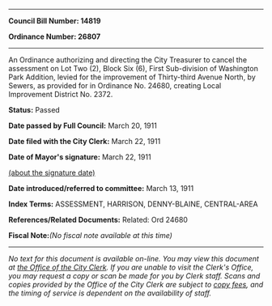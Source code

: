 

********

**Council Bill Number: 14819**
   
**Ordinance Number: 26807**
********

 An Ordinance authorizing and directing the City Treasurer to cancel the assessment on Lot Two (2), Block Six (6), First Sub-division of Washington Park Addition, levied for the improvement of Thirty-third Avenue North, by Sewers, as provided for in Ordinance No. 24680, creating Local Improvement District No. 2372.

**Status:** Passed
   
**Date passed by Full Council:** March 20, 1911
   
**Date filed with the City Clerk:** March 22, 1911
   
**Date of Mayor's signature:** March 22, 1911
   
[(about the signature date)](/~public/approvaldate.htm)
   
   
   
**Date introduced/referred to committee:** March 13, 1911
   
   
**Index Terms:** ASSESSMENT, HARRISON, DENNY-BLAINE, CENTRAL-AREA

**References/Related Documents:** Related: Ord 24680

**Fiscal Note:**_(No fiscal note available at this time)_
********

_No text for this document is available on-line. You may view this document at [the Office of the City Clerk](http://www.seattle.gov/leg/clerk/contactUs.htm). If you are unable to visit the Clerk's Office, you may request a copy or scan be made for you by Clerk staff. Scans and copies provided by the Office of the City Clerk are subject to [copy fees](http://clerk.seattle.gov/~public/clerkfees.htm), and the timing of service is dependent on the availability of staff._


